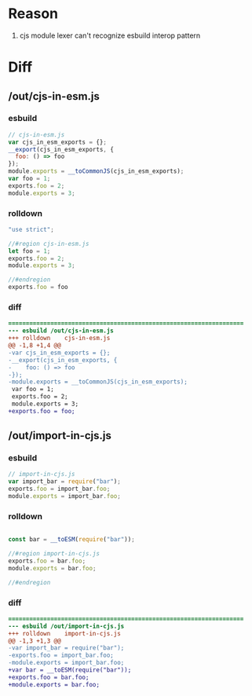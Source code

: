 # Reason
1. cjs module lexer can't recognize esbuild interop pattern
# Diff
## /out/cjs-in-esm.js
### esbuild
```js
// cjs-in-esm.js
var cjs_in_esm_exports = {};
__export(cjs_in_esm_exports, {
  foo: () => foo
});
module.exports = __toCommonJS(cjs_in_esm_exports);
var foo = 1;
exports.foo = 2;
module.exports = 3;
```
### rolldown
```js
"use strict";

//#region cjs-in-esm.js
let foo = 1;
exports.foo = 2;
module.exports = 3;

//#endregion
exports.foo = foo
```
### diff
```diff
===================================================================
--- esbuild	/out/cjs-in-esm.js
+++ rolldown	cjs-in-esm.js
@@ -1,8 +1,4 @@
-var cjs_in_esm_exports = {};
-__export(cjs_in_esm_exports, {
-    foo: () => foo
-});
-module.exports = __toCommonJS(cjs_in_esm_exports);
 var foo = 1;
 exports.foo = 2;
 module.exports = 3;
+exports.foo = foo;

```
## /out/import-in-cjs.js
### esbuild
```js
// import-in-cjs.js
var import_bar = require("bar");
exports.foo = import_bar.foo;
module.exports = import_bar.foo;
```
### rolldown
```js

const bar = __toESM(require("bar"));

//#region import-in-cjs.js
exports.foo = bar.foo;
module.exports = bar.foo;

//#endregion
```
### diff
```diff
===================================================================
--- esbuild	/out/import-in-cjs.js
+++ rolldown	import-in-cjs.js
@@ -1,3 +1,3 @@
-var import_bar = require("bar");
-exports.foo = import_bar.foo;
-module.exports = import_bar.foo;
+var bar = __toESM(require("bar"));
+exports.foo = bar.foo;
+module.exports = bar.foo;

```